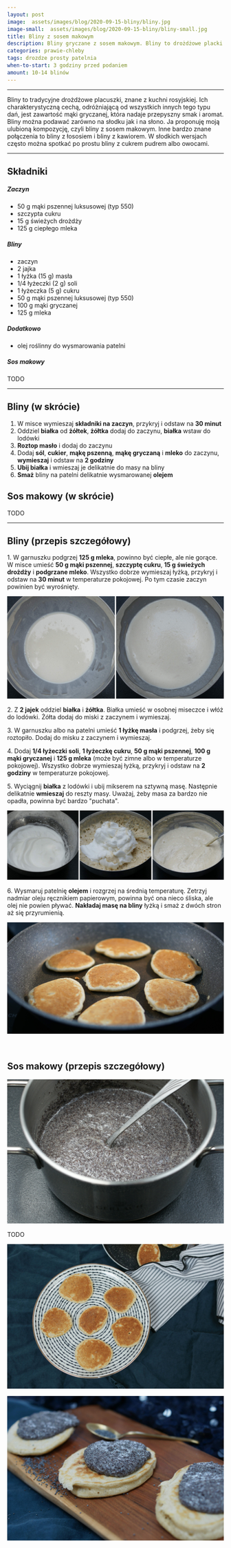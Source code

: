 ```yaml
---
layout: post
image:  assets/images/blog/2020-09-15-bliny/bliny.jpg
image-small:  assets/images/blog/2020-09-15-bliny/bliny-small.jpg
title: Bliny z sosem makowym
description: Bliny gryczane z sosem makowym. Bliny to drożdżowe placki na mące gryczanej. Bliny można jadać na słodko lub na słono, ja proponuję w wersji delikatnie słodkiem, z sosem makowym. Są po prostu przepyszne!
categories: prawie-chleby
tags: drozdze prosty patelnia
when-to-start: 3 godziny przed podaniem
amount: 10-14 blinów
---
```


-----

Bliny to tradycyjne drożdżowe placuszki, znane z kuchni rosyjskiej. Ich charakterystyczną cechą, odróżniającą od wszystkich innych tego typu dań, jest zawartość mąki gryczanej, która nadaje przepyszny smak i aromat. Bliny można podawać zarówno na słodku jak i na słono. Ja proponuję moją ulubioną kompozycję, czyli bliny z sosem makowym. Inne bardzo znane połączenia to bliny z łososiem i bliny z kawiorem. W słodkich wersjach często można spotkać po prostu bliny z cukrem pudrem albo owocami. 

-----

## Składniki

##### Zaczyn

* 50 g mąki pszennej luksusowej (typ 550)
* szczypta cukru
* 15 g świeżych drożdży
* 125 g ciepłego mleka

##### Bliny

* zaczyn
* 2 jajka
* 1 łyżka (15 g) masła
* 1/4 łyżeczki (2 g) soli
* 1 łyżeczka (5 g) cukru
* 50 g mąki pszennej luksusowej (typ 550)
* 100 g mąki gryczanej
* 125 g mleka

##### Dodatkowo

* olej roślinny do wysmarowania patelni

##### Sos makowy

TODO

-----

## Bliny (w skrócie)

1. W misce wymieszaj **składniki na zaczyn**, przykryj i odstaw na **30 minut**
2. Oddziel **białka** od **żółtek**, **żółtka** dodaj do zaczynu, **białka** wstaw do lodówki
3. **Roztop masło** i dodaj do zaczynu
4. Dodaj **sól**, **cukier**, **mąkę pszenną**, **mąkę gryczaną** i **mleko** do zaczynu, **wymieszaj** i odstaw na **2 godziny**
5. **Ubij białka** i wmieszaj je delikatnie do masy na bliny
6. **Smaż** bliny na patelni delikatnie wysmarowanej **olejem**

## Sos makowy (w skrócie)

TODO

-----

## Bliny (przepis szczegółowy)

1\. W garnuszku podgrzej **125 g mleka**, powinno być ciepłe, ale nie gorące. W misce umieść **50 g mąki pszennej**, **szczyptę cukru**, **15 g świeżych drożdży** i **podgrzane mleko**. Wszystko dobrze wymieszaj łyżką, przykryj i odstaw na **30 minut** w temperaturze pokojowej. Po tym czasie zaczyn powinien być wyrośnięty.

![Bliny - rozczyn](/assets/images/blog/2020-09-15-bliny/bliny-rozczyn.jpg)


2\. Z **2 jajek** oddziel **białka** i **żółtka**. Białka umieść w osobnej miseczce i włóż do lodówki. Żółta dodaj do miski z zaczynem i wymieszaj.

3\. W garnuszku albo na patelni umieść **1 łyżkę masła** i podgrzej, żeby się roztopiło. Dodaj do misku z zaczynem i wymieszaj.

4\. Dodaj **1/4 łyżeczki soli**, **1 łyżeczkę cukru**, **50 g mąki pszennej**, **100 g mąki gryczanej** i **125 g mleka** (może być zimne albo w temperaturze pokojowej). Wszystko dobrze wymieszaj łyżką, przykryj i odstaw na **2 godziny** w temperaturze pokojowej.

5\. Wyciągnij **białka** z lodówki i ubij mikserem na sztywną masę. Następnie delikatnie **wmieszaj** do reszty masy. Uważaj, żeby masa za bardzo nie opadła, powinna być bardzo "puchata".

![Bliny - mieszanie](/assets/images/blog/2020-09-15-bliny/bliny-mieszanie.jpg)

6\. Wysmaruj patelnię **olejem** i rozgrzej na średnią temperaturę. Zetrzyj nadmiar oleju ręcznikiem papierowym, powinna być ona nieco śliska, ale olej nie powien pływać. **Nakładaj masę na bliny** łyżką i smaż z dwóch stron aż się przyrumienią.

![Bliny - smażenie](/assets/images/blog/2020-09-15-bliny/bliny-smazenie.jpg)

<br/>

## Sos makowy (przepis szczegółowy)

![Bliny - sos makowy](/assets/images/blog/2020-09-15-bliny/bliny-sos-makowy.jpg)

TODO

![Bliny](/assets/images/blog/2020-09-15-bliny/bliny-gotowe.jpg)

![Bliny](/assets/images/blog/2020-09-15-bliny/bliny-gotowe-2.jpg)
